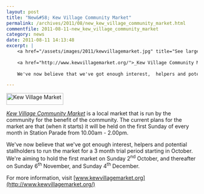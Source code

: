 ```yaml
---
layout: post
title: "New&#58; Kew Village Community Market"
permalink: /archives/2011/08/new_kew_village_community_market.html
commentfile: 2011-08-11-new_kew_village_community_market
category: news
date: 2011-08-11 14:13:48
excerpt: |
    <a href="/assets/images/2011/kewvillagemarket.jpg" title="See larger version of - Kew Village Market"><img src="/assets/images/2011/kewvillagemarket_thumb.jpg" width="150" height="31" alt="Kew Village Market" class=" right" /></a>
    
    <a href="http://www.kewvillagemarket.org/">_Kew Village Community Market_</a> is a local market that is run by the community for the benefit of the community.  The current plans for the market are that (when it starts) it will be held on the first Sunday of every month in Station Parade from 10.00am - 2.00pm.
    
    We've now believe that we've got enough interest,  helpers and potential stallholders to run the market for a 3 month trial period starting in October.  We're aiming to hold the first market on Sunday 2<sup>nd</sup> October, and thereafter on Sunday 6<sup>th</sup> November, and Sunday 4<sup>th</sup> December.

---
```


<a href="/assets/images/2011/kewvillagemarket.jpg" title="See larger version of - Kew Village Market"><img src="/assets/images/2011/kewvillagemarket_thumb.jpg" width="150" height="31" alt="Kew Village Market" class=" right" /></a>

[*Kew Village Community Market*](http://www.kewvillagemarket.org/) is a local market that is run by the community for the benefit of the community. The current plans for the market are that (when it starts) it will be held on the first Sunday of every month in Station Parade from 10.00am - 2.00pm.

We've now believe that we've got enough interest, helpers and potential stallholders to run the market for a 3 month trial period starting in October. We're aiming to hold the first market on Sunday 2<sup>nd</sup> October, and thereafter on Sunday 6<sup>th</sup> November, and Sunday 4<sup>th</sup> December.

For more information, visit [www.kewvillagemarket.org](http://www.kewvillagemarket.org/)
